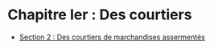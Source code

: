 # Chapitre Ier : Des courtiers

- [Section 2 : Des courtiers de marchandises assermentés](section-2)
